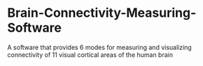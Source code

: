 # Brain-Connectivity-Measuring-Software
A software that provides 6 modes for measuring and visualizing connectivity of 11 visual cortical areas of the human brain 
